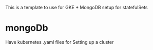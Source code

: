 This is a template to use for GKE + MongoDB setup for statefulSets
# mongoDb
Have kubernetes .yaml files for Setting up a cluster
